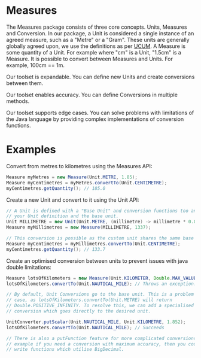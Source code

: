 # Measures

The Measures package consists of three core concepts. Units, Measures and 
Conversion. In our package, a Unit is considered a single instance of an agreed 
measure, such as a "Metre" or a "Gram". These units are generally globally 
agreed upon, we use the definitions as per [UCUM](https://ucum.org/). A Measure
is some quantity of a Unit. For example where "cm" is a Unit, "1.5cm" is a 
Measure. It is possible to convert between Measures and Units. For example, 
100cm == 1m.

Our toolset is expandable. You can define new Units and create conversions 
between them. 

Our toolset enables accuracy. You can define Conversions in multiple methods.

Our toolset supports edge cases. You can solve problems with limitations of the 
Java language by providing complex implementations of conversion functions.

# Examples

Convert from metres to kilometres using the Measures API:

```java
Measure myMetres = new Measure(Unit.METRE, 1.85);
Measure myCentimetres = myMetres.convertTo(Unit.CENTIMETRE);
myCentimetres.getQuantity(); // 185.0
```

Create a new Unit and convert to it using the Unit API:

```java
// A Unit is defined with a "Base Unit" and conversion functions too and from 
// your Unit definition and the base unit.
Unit MILLIMETRE = new Unit(Unit.METRE, (millimetre) -> millimetre * 0.001, (metre) -> metre * 1000.0);
Measure myMillimetres = new Measure(MILLIMETRE, 1337);

// This conversion is possible as the custom unit shares the same base unit.
Measure myCentimetres = myMillimetres.convertTo(Unit.CENTIMETRE);
myCentimetres.getQuantity(); // 133.7
```

Create an optimised conversion between units to prevent issues with java double
limitations:

```java
Measure lotsOfKilometers = new Measure(Unit.KILOMETER, Double.MAX_VALUE);
lotsOfKilometers.convertTo(Unit.NAUTICAL_MILE); // Throws an exception.

// By default, Unit Conversions go to the base unit. This is a problem in our
// case, as lotsOfKilometers.convertTo(Unit.METRE) will return 
// Double.POSITIVE_INFINITY. To resolve this, we can add a specialised 
// conversion which goes directly to the desired unit.

UnitConverter.putScalar(Unit.NAUTICAL_MILE, Unit.KILOMETRE, 1.852);
lotsOfKilometers.convertTo(Unit.NAUTICAL_MILE); // Succeeds

// There is also a putFunction feature for more complicated conversions. For
// example if you need a conversion with maximum accuracy, then you could
// write functions which utilise BigDecimal.
```